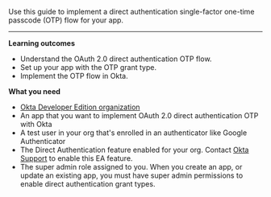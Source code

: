 <ApiLifecycle access="ie" />

Use this guide to implement a direct authentication single-factor one-time passcode (OTP) flow for your app.

---

**Learning outcomes**

* Understand the OAuth 2.0 direct authentication OTP flow.
* Set up your app with the OTP grant type.
* Implement the OTP flow in Okta.

**What you need**

* [Okta Developer Edition organization](https://developer.okta.com/signup)
* An app that you want to implement OAuth 2.0 direct authentication OTP with Okta
* A test user in your org that's enrolled in an authenticator like Google Authenticator
* The Direct Authentication feature enabled for your org. Contact [Okta Support](https://support.okta.com) to enable this EA feature.
* The super admin role assigned to you. When you create an app, or update an existing app, you must have super admin permissions to enable direct authentication grant types.

<ApiAmProdWarning />
